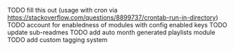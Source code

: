 TODO fill this out (usage with cron via https://stackoverflow.com/questions/8899737/crontab-run-in-directory)
TODO account for enabledness of modules with config enabled keys
TODO update sub-readmes
TODO add auto month generated playlists module
TODO add custom tagging system